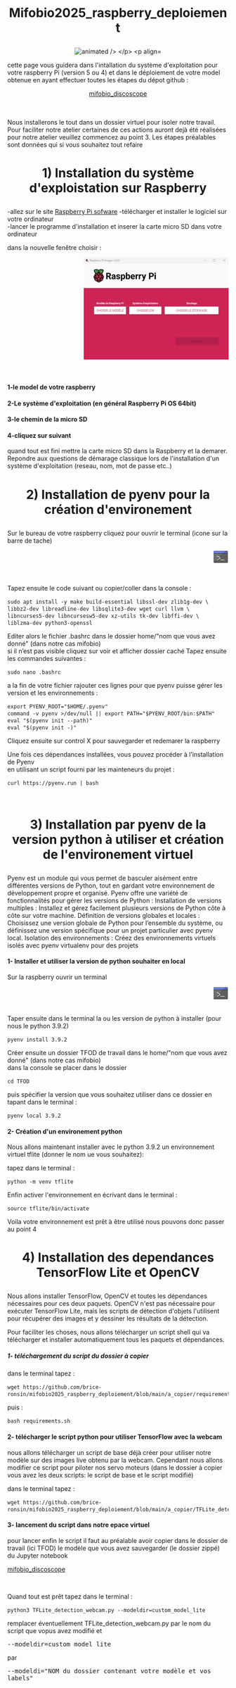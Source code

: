<h1 style="text-align: center;">
  <p align="center">
Mifobio2025_raspberry_deploiement
</p></h1>
<p align="center">
  <img src="https://i.giphy.com/media/v1.Y2lkPTc5MGI3NjExcG93MmF5czhkc2d1OGsxeXpzaXE1MTd5MTlrZm5qbzZvM21razhhbyZlcD12MV9pbnRlcm5hbF9naWZfYnlfaWQmY3Q9Zw/9jwR2KCuAf8aIANOUr/giphy.gif" alt="animated />
</p>
<p align="left"> 
    
cette page vous guidera dans l'intallation du système d'exploitation pour votre raspberry Pi (version 5 ou 4)
    et dans le déploiement de votre model obtenue en ayant effectuer toutes les étapes du dépot github :
    
 <p align="center"><a href="https://github.com/brice-ronsin/mifobio_discoscope">mifobio_discoscope</a></p><br/>
 <br/>Nous installerons le tout dans un dossier virtuel pour isoler notre travail. 
    Pour faciliter notre atelier certaines de ces actions auront dejà été réalisées 
pour notre atelier veuillez commencez au point 3. Les étapes préalables sont données qui si vous souhaitez tout refaire<br/>

<h1 style="text-align: center;">
  <p align="center">
1) Installation du système d'exploistation sur Raspberry
  </p></h1>

-allez sur le site <a href="https://www.raspberrypi.com/software/">Raspberry Pi sofware</a>
-télécharger et installer le logiciel sur votre ordinateur <br/>
-lancer le programme d'installation et inserer la carte micro SD dans votre ordinateur<br/> 

dans la nouvelle fenêtre choisir :<br/>
<p align="right">
  <img src="https://github.com/brice-ronsin/mifobio2025_raspberry_deploiement/blob/main/images/sofware_raspberry.jpg" />
</p><br/>

#### 1-le model de votre raspberry<br/>
#### 2-Le système d'exploitation (en général Raspberry Pi OS 64bit)<br/>
#### 3-le chemin de la micro SD<br/>
#### 4-cliquez sur suivant <br/>
quand tout est fini mettre la carte micro SD dans la Raspberry et la demarer. Repondre aux questions de démarage classique lors de l'installation d'un système d'exploitation (reseau, nom, mot de passe etc..)</br>

<h1 style="text-align: center;">
  <p align="center">
2) Installation de pyenv pour la création d'environement
  </p></h1>

  Sur le bureau de votre raspberry cliquez pour ouvrir le terminal (icone sur la barre de tache) <p align="right">
  <img src="https://github.com/brice-ronsin/mifobio2025_raspberry_deploiement/blob/main/images/terminal.png" />
</p><br/> 

Tapez ensuite le code suivant ou copier/coller dans la console :

```
sudo apt install -y make build-essential libssl-dev zlib1g-dev \
libbz2-dev libreadline-dev libsqlite3-dev wget curl llvm \
libncurses5-dev libncursesw5-dev xz-utils tk-dev libffi-dev \
liblzma-dev python3-openssl
```

Editer alors le fichier .bashrc dans le dossier home/"nom que vous avez donné" (dans notre cas mifobio) <br/>
si il n’est pas visible cliquez sur voir et afficher dossier caché
Tapez ensuite les commandes suivantes : 

```
sudo nano .bashrc
```

a la fin de votre fichier rajouter ces lignes pour que pyenv puisse gérer les version et les environnements : 

```
export PYENV_ROOT="$HOME/.pyenv"
command -v pyenv >/dev/null || export PATH="$PYENV_ROOT/bin:$PATH"
eval "$(pyenv init --path)"
eval "$(pyenv init -)"
```
Cliquez ensuite sur control X pour sauvegarder et redemarer la raspberry

Une fois ces dépendances installées, vous pouvez procéder à l’installation de Pyenv <br/>
en utilisant un script fourni par les mainteneurs du projet :<br/>

```
curl https://pyenv.run | bash
```
</br>
<h1 style="text-align: center;">
  <p align="center">
3) Installation par pyenv de la version python à utiliser et création de l'environement virtuel
  </p></h1>

Pyenv est un module qui vous permet de basculer aisément entre différentes versions de Python, tout en gardant votre environnement de développement propre et organisé.
Pyenv offre une variété de fonctionnalités pour gérer les versions de Python :
Installation de versions multiples : Installez et gérez facilement plusieurs versions de Python côte à côte sur votre machine.
Définition de versions globales et locales : Choisissez une version globale de Python pour l’ensemble du système, ou définissez une version spécifique pour un projet particulier avec pyenv local.
Isolation des environnements : Créez des environnements virtuels isolés avec pyenv virtualenv pour des projets

  #### 1- Installer et utiliser la version de python souhaiter en local 

Sur la raspberry ouvrir un terminal <p align="right">
  <img src="https://github.com/brice-ronsin/mifobio2025_raspberry_deploiement/blob/main/images/terminal.png" />
</p><br/> 
Taper ensuite dans le terminal la ou les version de python à installer (pour nous le python 3.9.2)

```
pyenv install 3.9.2
```
Créer ensuite un dossier TFOD de travail dans le home/"nom que vous avez donné" (dans notre cas mifobio) <br/>
dans la console se placer dans le dossier 
```
cd TFOD
```
puis spécifier la version que vous souhaitez utiliser dans ce dossier en tapant dans le terminal : 
```
pyenv local 3.9.2
```

#### 2- Création d'un environement python 

Nous allons maintenant installer avec le python 3.9.2 un environnement virtuel tflite (donner le nom ue vous souhaitez):

tapez dans le terminal : 
```
python -m venv tflite
```
Enfin activer l'environnement en écrivant dans le terminal : 
```
source tflite/bin/activate
```
Voila votre environnement est prêt à être utilisé nous pouvons donc passer au point 4 

<h1 style="text-align: center;">
  <p align="center">
4) Installation des dependances TensorFlow Lite et OpenCV
  </p></h1>

Nous allons installer TensorFlow, OpenCV et toutes les dépendances nécessaires pour ces deux paquets. 
OpenCV n'est pas nécessaire pour exécuter TensorFlow Lite, mais les scripts de détection d'objets 
l'utilisent pour récupérer des images et y dessiner les résultats de la détection.

Pour faciliter les choses, nous allons télécharger un script shell qui va télécharger et installer automatiquement tous les paquets et dépendances. 

##### 1- téléchargement du script du dossier à copier

dans le terminal tapez : 
```
wget https://github.com/brice-ronsin/mifobio2025_raspberry_deploiement/blob/main/a_copier/requirements.sh
```
puis :
```
bash requirements.sh
```

#### 2- télécharger le script python pour utiliser TensorFlow avec la webcam 

nous allons télécharger un script de base déjà créer pour utiliser notre modèle sur des images  live obtenu par la webcam.
Cependant nous allons modifier ce script pour piloter nos servo moteurs
(dans le dossier à copier vous avez les deux scripts: le script de base et le script modifié)

dans le terminal tapez : 
```
wget https://github.com/brice-ronsin/mifobio2025_raspberry_deploiement/blob/main/a_copier/TFLite_detection_webcam.py
```

#### 3- lancement du script dans notre epace virtuel

pour lancer enfin le script il faut au préalable avoir copier dans le dossier de travail (ici TFOD)
le modèle que vous avez sauvegarder (le dossier zippé) du Jupyter notebook  <p align="left"><a href="https://github.com/brice-ronsin/mifobio_discoscope">mifobio_discoscope</a></p><br/>

Quand tout est prêt tapez dans le terminal : 
```
python3 TFLite_detection_webcam.py --modeldir=custom_model_lite
```

 remplacer éventuellement TFLite_detection_webcam.py par le nom du script que vopus avez modifié
 et <pre>--modeldir=custom_model_lite </pre> par <pre>--modeldi="NOM du dossier contenant votre modèle et vos labels"</pre>
 
